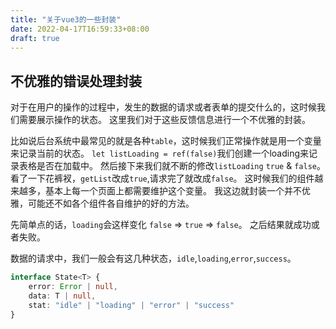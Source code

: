 ```yaml
---
title: "关于vue3的一些封装"
date: 2022-04-17T16:59:33+08:00
draft: true
---
```


## 不优雅的错误处理封装

对于在用户的操作的过程中，发生的数据的请求或者表单的提交什么的，这时候我们需要展示操作的状态。
这里我们对于这些反馈信息进行一个不优雅的封装。

比如说后台系统中最常见的就是各种`table`，这时候我们正常操作就是用一个变量来记录当前的状态。
`let listLoading = ref(false)`我们创建一个loading来记录表格是否在加载中。
然后接下来我们就不断的修改`listLoading` `true` & `false`。
看了一下花裤衩，`getList`改成`true`,请求完了就改成`false`。
这时候我们的组件越来越多，基本上每一个页面上都需要维护这个变量。
我这边就封装一个并不优雅，可能还不如各个组件各自维护的好的方法。

先简单点的话，`loading`会这样变化 `false` => `true` => `false`。
之后结果就成功或者失败。

数据的请求中，我们一般会有这几种状态，`idle`,`loading`,`error`,`success`。
```ts
interface State<T> {
    error: Error | null,
    data: T | null,
    stat: "idle" | "loading" | "error" | "success"
}
```